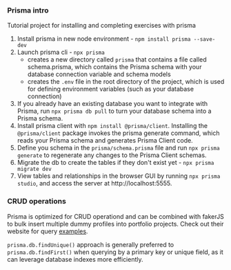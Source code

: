 ### Prisma intro
Tutorial project for installing and completing exercises with prisma
1. Install prisma in new node environment - `npm install prisma --save-dev`
2. Launch prisma cli - `npx prisma`
    - creates a new directory called `prisma` that contains a file called schema.prisma, which contains 
        the Prisma schema with your database connection variable and schema models
    - creates the `.env` file in the root directory of the project, which is used for defining environment 
        variables (such as your database connection)
3. If you already have an existing database you want to integrate with Prisma, run `npx prisma db pull` to 
    turn your database schema into a Prisma schema.
4. Install prisma client with `npm install @prisma/client`. Installing the `@prisma/client` package 
    invokes the prisma generate command, which reads your Prisma schema and generates Prisma Client code.
5. Define you schema in the `prisma/schema.prisma` file and run `npx prisma generate` to regenerate any 
    changes to the Prisma Client schemas.
6. Migrate the db to create the tables if they don't exist yet - `npx prisma migrate dev`
7. View tables and relationships in the browser GUI by running `npx prisma studio`, and access the server 
    at http://localhost:5555.

### CRUD operations
Prisma is optimized for CRUD operationd and can be combined with fakerJS to bulk insert multiple dummy 
profiles into portfolio projects. Check out their website for query 
[examples](https://www.prisma.io/docs/orm/prisma-client/queries/crud). <br>

`prisma.db.findUnique()` approach is generally preferred to `prisma.db.findFirst()` when querying by a 
primary key or unique field, as it can leverage database indexes more efficiently.

